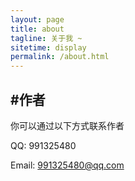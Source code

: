 ```yaml
---
layout: page
title: about
tagline: 关于我 ~
sitetime: display
permalink: /about.html
---
```


## #作者

你可以通过以下方式联系作者

QQ: 991325480

Email: <a href="991325480@qq.com">991325480@qq.com</a>


